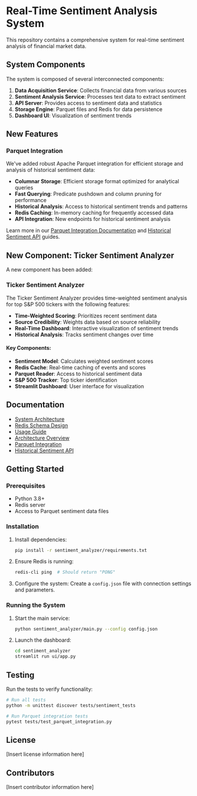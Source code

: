 # Real-Time Sentiment Analysis System

This repository contains a comprehensive system for real-time sentiment analysis of financial market data.

## System Components

The system is composed of several interconnected components:

1. **Data Acquisition Service**: Collects financial data from various sources
2. **Sentiment Analysis Service**: Processes text data to extract sentiment
3. **API Server**: Provides access to sentiment data and statistics
4. **Storage Engine**: Parquet files and Redis for data persistence
5. **Dashboard UI**: Visualization of sentiment trends

## New Features

### Parquet Integration

We've added robust Apache Parquet integration for efficient storage and analysis of historical sentiment data:

- **Columnar Storage**: Efficient storage format optimized for analytical queries
- **Fast Querying**: Predicate pushdown and column pruning for performance
- **Historical Analysis**: Access to historical sentiment trends and patterns
- **Redis Caching**: In-memory caching for frequently accessed data
- **API Integration**: New endpoints for historical sentiment analysis

Learn more in our [Parquet Integration Documentation](Documentation/parquet_integration.md) and [Historical Sentiment API](Documentation/historical_sentiment_api.md) guides.

## New Component: Ticker Sentiment Analyzer

A new component has been added:

### Ticker Sentiment Analyzer

The Ticker Sentiment Analyzer provides time-weighted sentiment analysis for top S&P 500 tickers with the following features:

- **Time-Weighted Scoring**: Prioritizes recent sentiment data
- **Source Credibility**: Weights data based on source reliability
- **Real-Time Dashboard**: Interactive visualization of sentiment trends
- **Historical Analysis**: Tracks sentiment changes over time

#### Key Components:

- **Sentiment Model**: Calculates weighted sentiment scores
- **Redis Cache**: Real-time caching of events and scores
- **Parquet Reader**: Access to historical sentiment data
- **S&P 500 Tracker**: Top ticker identification
- **Streamlit Dashboard**: User interface for visualization

## Documentation

- [System Architecture](/documentation/architecture/sentiment_analyzer_architecture.md)
- [Redis Schema Design](/documentation/architecture/redis_schema.md)
- [Usage Guide](/documentation/usage_guide.md)
- [Architecture Overview](/documentation/architecture_overview.md)
- [Parquet Integration](/Documentation/parquet_integration.md)
- [Historical Sentiment API](/Documentation/historical_sentiment_api.md)

## Getting Started

### Prerequisites

- Python 3.8+
- Redis server
- Access to Parquet sentiment data files

### Installation

1. Install dependencies:
   ```bash
   pip install -r sentiment_analyzer/requirements.txt
   ```

2. Ensure Redis is running:
   ```bash
   redis-cli ping  # Should return "PONG"
   ```

3. Configure the system:
   Create a `config.json` file with connection settings and parameters.

### Running the System

1. Start the main service:
   ```bash
   python sentiment_analyzer/main.py --config config.json
   ```

2. Launch the dashboard:
   ```bash
   cd sentiment_analyzer
   streamlit run ui/app.py
   ```

## Testing

Run the tests to verify functionality:

```bash
# Run all tests
python -m unittest discover tests/sentiment_tests

# Run Parquet integration tests
pytest tests/test_parquet_integration.py
```

## License

[Insert license information here]

## Contributors

[Insert contributor information here]